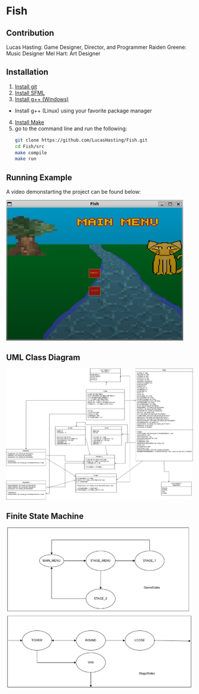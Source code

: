 # Fish

## Contribution
Lucas Hasting: Game Designer, Director, and Programmer
Raiden Greene: Music Designer
Mel Hart: Art Designer

## Installation
1. [Install git](https://git-scm.com/downloads)
2. [Install SFML](https://www.sfml-dev.org/tutorials/3.0/)
3. [Install g++ (Windows)](https://www3.cs.stonybrook.edu/~alee/g++/g++.html)
* Install g++ (Linux) using your favorite package manager
4. [Install Make](https://www.gnu.org/software/make/)
5. go to the command line and run the following:
   ```sh
   git clone https://github.com/LucasHasting/Fish.git
   cd Fish/src
   make compile
   make run
   ```

## Running Example
A video demonstarting the project can be found below:

[![fish](doc/running_example.png)](https://drive.google.com/file/d/12SalR1BYstqQ3cYTxQiOnDwnHCKUlSt0/view?resourcekey)

## UML Class Diagram
![Fish](doc/UML/Fish.png "Fish")

## Finite State Machine
![Fish](doc/FSM/FSM.png "Fish")
